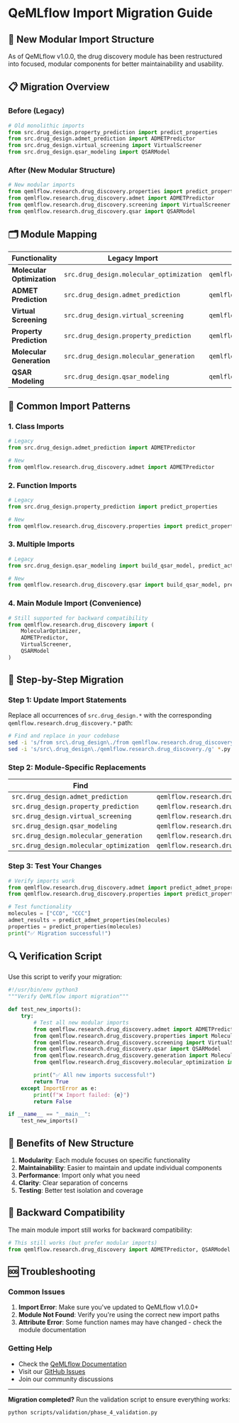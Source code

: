 # QeMLflow Import Migration Guide

## 🔄 New Modular Import Structure

As of QeMLflow v1.0.0, the drug discovery module has been restructured into focused, modular components for better maintainability and usability.

## 📋 Migration Overview

### Before (Legacy)
```python
# Old monolithic imports
from src.drug_design.property_prediction import predict_properties
from src.drug_design.admet_prediction import ADMETPredictor
from src.drug_design.virtual_screening import VirtualScreener
from src.drug_design.qsar_modeling import QSARModel
```

### After (New Modular Structure)
```python
# New modular imports
from qemlflow.research.drug_discovery.properties import predict_properties
from qemlflow.research.drug_discovery.admet import ADMETPredictor
from qemlflow.research.drug_discovery.screening import VirtualScreener
from qemlflow.research.drug_discovery.qsar import QSARModel
```

## 🗂️ Module Mapping

| **Functionality** | **Legacy Import** | **New Modular Import** |
|-------------------|-------------------|------------------------|
| **Molecular Optimization** | `src.drug_design.molecular_optimization` | `qemlflow.research.drug_discovery.molecular_optimization` |
| **ADMET Prediction** | `src.drug_design.admet_prediction` | `qemlflow.research.drug_discovery.admet` |
| **Virtual Screening** | `src.drug_design.virtual_screening` | `qemlflow.research.drug_discovery.screening` |
| **Property Prediction** | `src.drug_design.property_prediction` | `qemlflow.research.drug_discovery.properties` |
| **Molecular Generation** | `src.drug_design.molecular_generation` | `qemlflow.research.drug_discovery.generation` |
| **QSAR Modeling** | `src.drug_design.qsar_modeling` | `qemlflow.research.drug_discovery.qsar` |

## 🔧 Common Import Patterns

### 1. Class Imports
```python
# Legacy
from src.drug_design.admet_prediction import ADMETPredictor

# New
from qemlflow.research.drug_discovery.admet import ADMETPredictor
```

### 2. Function Imports
```python
# Legacy
from src.drug_design.property_prediction import predict_properties

# New
from qemlflow.research.drug_discovery.properties import predict_properties
```

### 3. Multiple Imports
```python
# Legacy
from src.drug_design.qsar_modeling import build_qsar_model, predict_activity

# New
from qemlflow.research.drug_discovery.qsar import build_qsar_model, predict_activity
```

### 4. Main Module Import (Convenience)
```python
# Still supported for backward compatibility
from qemlflow.research.drug_discovery import (
    MolecularOptimizer,
    ADMETPredictor,
    VirtualScreener,
    QSARModel
)
```

## 📝 Step-by-Step Migration

### Step 1: Update Import Statements
Replace all occurrences of `src.drug_design.*` with the corresponding `qemlflow.research.drug_discovery.*` path:

```bash
# Find and replace in your codebase
sed -i 's/from src\.drug_design\./from qemlflow.research.drug_discovery./g' *.py
sed -i 's/src\.drug_design\./qemlflow.research.drug_discovery./g' *.py
```

### Step 2: Module-Specific Replacements
| **Find** | **Replace** |
|----------|-------------|
| `src.drug_design.admet_prediction` | `qemlflow.research.drug_discovery.admet` |
| `src.drug_design.property_prediction` | `qemlflow.research.drug_discovery.properties` |
| `src.drug_design.virtual_screening` | `qemlflow.research.drug_discovery.screening` |
| `src.drug_design.qsar_modeling` | `qemlflow.research.drug_discovery.qsar` |
| `src.drug_design.molecular_generation` | `qemlflow.research.drug_discovery.generation` |
| `src.drug_design.molecular_optimization` | `qemlflow.research.drug_discovery.molecular_optimization` |

### Step 3: Test Your Changes
```python
# Verify imports work
from qemlflow.research.drug_discovery.admet import predict_admet_properties
from qemlflow.research.drug_discovery.properties import predict_properties

# Test functionality
molecules = ["CCO", "CCC"]
admet_results = predict_admet_properties(molecules)
properties = predict_properties(molecules)
print("✅ Migration successful!")
```

## 🔍 Verification Script

Use this script to verify your migration:

```python
#!/usr/bin/env python3
"""Verify QeMLflow import migration"""

def test_new_imports():
    try:
        # Test all new modular imports
        from qemlflow.research.drug_discovery.admet import ADMETPredictor
        from qemlflow.research.drug_discovery.properties import MolecularPropertyPredictor
        from qemlflow.research.drug_discovery.screening import VirtualScreener
        from qemlflow.research.drug_discovery.qsar import QSARModel
        from qemlflow.research.drug_discovery.generation import MolecularGenerator
        from qemlflow.research.drug_discovery.molecular_optimization import MolecularOptimizer

        print("✅ All new imports successful!")
        return True
    except ImportError as e:
        print(f"❌ Import failed: {e}")
        return False

if __name__ == "__main__":
    test_new_imports()
```

## 🎯 Benefits of New Structure

1. **Modularity**: Each module focuses on specific functionality
2. **Maintainability**: Easier to maintain and update individual components
3. **Performance**: Import only what you need
4. **Clarity**: Clear separation of concerns
5. **Testing**: Better test isolation and coverage

## 🔄 Backward Compatibility

The main module import still works for backward compatibility:

```python
# This still works (but prefer modular imports)
from qemlflow.research.drug_discovery import ADMETPredictor, QSARModel
```

## 🆘 Troubleshooting

### Common Issues

1. **Import Error**: Make sure you've updated to QeMLflow v1.0.0+
2. **Module Not Found**: Verify you're using the correct new import paths
3. **Attribute Error**: Some function names may have changed - check the module documentation

### Getting Help
- Check the [QeMLflow Documentation](https://qemlflow.readthedocs.io)
- Visit our [GitHub Issues](https://github.com/qemlflow/qemlflow/issues)
- Join our community discussions

---

**Migration completed?** Run the validation script to ensure everything works:
```bash
python scripts/validation/phase_4_validation.py
```
